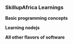 ### SkillupAfrica Learnings

**Basic programming concepts**

**Learning nodejs**

**All other flavors of software**
